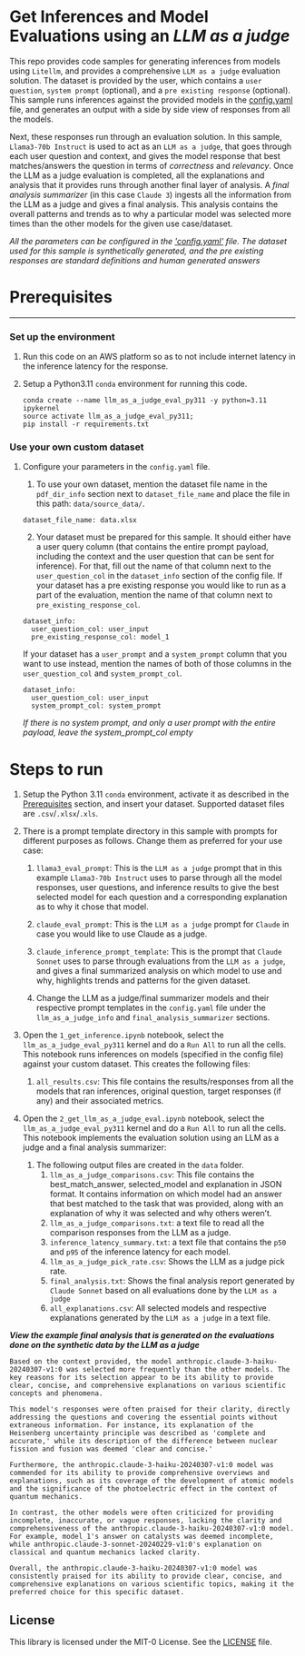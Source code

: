 # Get Inferences and Model Evaluations using an _LLM as a judge_

This repo provides code samples for generating inferences from models using `Litellm`, and provides a comprehensive `LLM as a judge` evaluation solution. The dataset is provided by the user, which contains a `user question`, `system prompt` (optional), and a `pre existing response` (optional). This sample runs inferences against the provided models in the [config.yaml](config.yaml) file, and generates an output with a side by side view of responses from all the models. 

Next, these responses run through an evaluation solution. In this sample, `Llama3-70b Instruct` is used to act as an `LLM as a judge`, that goes through each user question and context, and gives the model response that best matches/answers the question in terms of _correctness_ and _relevancy_. Once the LLM as a judge evaluation is completed, all the explanations and analysis that it provides runs through another final layer of analysis. A _final analysis summarizer_ (in this case `Claude 3`) ingests all the information from the LLM as a judge and gives a final analysis. This analysis contains the overall patterns and trends as to why a particular model was selected more times than the other models for the given use case/dataset.

*All the parameters can be configured in the ['config.yaml'](config.yaml) file. The dataset used for this sample is synthetically generated, and the pre existing responses are standard definitions and human generated answers*

# Prerequisites
---

### Set up the environment

1. Run this code on an AWS platform so as to not include internet latency in the inference latency for the response.

1. Setup a Python3.11 `conda` environment for running this code.

    ```{.bash}
    conda create --name llm_as_a_judge_eval_py311 -y python=3.11 ipykernel
    source activate llm_as_a_judge_eval_py311;
    pip install -r requirements.txt
    ```

### Use your own custom dataset

1. Configure your parameters in the `config.yaml` file. 

    1. To use your own dataset, mention the dataset file name in the `pdf_dir_info` section next to `dataset_file_name` and place the file in this path: `data/source_data/`. 

    ```{.yaml}
    dataset_file_name: data.xlsx
    ```

    2. Your dataset must be prepared for this sample. It should either have a user query column (that contains the entire prompt payload, including the context and the user question that can be sent for inference). For that, fill out the name of that column next to the `user_question_col` in the `dataset_info` section of the config file. If your dataset has a pre existing response you would like to run as a part of the evaluation, mention the name of that column next to `pre_existing_response_col`.
    
    ```{.yaml}
    dataset_info:
      user_question_col: user_input
      pre_existing_response_col: model_1
    ```
    
    If your dataset has a `user_prompt` and a `system_prompt` column that you want to use instead, mention the names of both of those columns in the `user_question_col` and `system_prompt_col`. 

    ```{.yaml}
    dataset_info:
      user_question_col: user_input
      system_prompt_col: system_prompt
    ```
    *If there is no system prompt, and only a user prompt with the entire payload, leave the system_prompt_col empty*

# Steps to run

1. Setup the Python 3.11 `conda` environment, activate it as described in the [Prerequisites](#prerequisites) section, and insert your dataset. Supported dataset files are `.csv`/`.xlsx`/`.xls`. 

1. There is a prompt template directory in this sample with prompts for different purposes as follows. Change them as preferred for your use case:

    1. `llama3_eval_prompt`: This is the `LLM as a judge` prompt that in this example `Llama3-70b Instruct` uses to parse through all the model responses, user questions, and inference results to give the best selected model for each question and a corresponding explanation as to why it chose that model.

    1. `claude_eval_prompt`: This is the `LLM as a judge` prompt for `Claude` in case you would like to use Claude as a judge.

    1. `claude_inference_prompt_template`: This is the prompt that `Claude Sonnet` uses to parse through evaluations from the `LLM as a judge`, and gives a final summarized analysis on which model to use and why, highlights trends and patterns for the given dataset.

    1. Change the LLM as a judge/final summarizer models and their respective prompt templates in the `config.yaml` file under the `llm_as_a_judge_info` and `final_analysis_summarizer` sections.

1. Open the `1_get_inference.ipynb` notebook, select the `llm_as_a_judge_eval_py311` kernel and do a `Run All` to run all the cells. This notebook runs inferences on models (specified in the config file) against your custom dataset. This creates the following files:
    1. `all_results.csv`: This file contains the results/responses from all the models that ran inferences, original question, target responses (if any) and their associated metrics.

1. Open the `2_get_llm_as_a_judge_eval.ipynb` notebook, select the `llm_as_a_judge_eval_py311` kernel and do a `Run All` to run all the cells. This notebook implements the evaluation solution using an LLM as a judge and a final analysis summarizer:
    1. The following output files are created in the `data` folder.
        1. `llm_as_a_judge_comparisons.csv`: This file contains the best_match_answer, selected_model and explanation in JSON format. It contains information on which model had an answer that best matched to the task that was provided, along with an explanation of why it was selected and why others weren’t.
        1. `llm_as_a_judge_comparisons.txt`: a text file to read all the comparison responses from the LLM as a judge.
        1. `inference_latency_summary.txt`: a text file that contains the `p50` and `p95` of the inference latency for each model.
        1. `llm_as_a_judge_pick_rate.csv`: Shows the LLM as a judge pick rate.
        1. `final_analysis.txt`: Shows the final analysis report generated by `Claude Sonnet` based on all evaluations done by the `LLM as a judge`
        1. `all_explanations.csv`: All selected models and respective explanations generated by the `LLM as a judge` in a text file.

***View the example final analysis that is generated on the evaluations done on the synthetic data by the LLM as a judge***

```
Based on the context provided, the model anthropic.claude-3-haiku-20240307-v1:0 was selected more frequently than the other models. The key reasons for its selection appear to be its ability to provide clear, concise, and comprehensive explanations on various scientific concepts and phenomena.

This model's responses were often praised for their clarity, directly addressing the questions and covering the essential points without extraneous information. For instance, its explanation of the Heisenberg uncertainty principle was described as 'complete and accurate,' while its description of the difference between nuclear fission and fusion was deemed 'clear and concise.'

Furthermore, the anthropic.claude-3-haiku-20240307-v1:0 model was commended for its ability to provide comprehensive overviews and explanations, such as its coverage of the development of atomic models and the significance of the photoelectric effect in the context of quantum mechanics.

In contrast, the other models were often criticized for providing incomplete, inaccurate, or vague responses, lacking the clarity and comprehensiveness of the anthropic.claude-3-haiku-20240307-v1:0 model. For example, model_1's answer on catalysts was deemed incomplete, while anthropic.claude-3-sonnet-20240229-v1:0's explanation on classical and quantum mechanics lacked clarity.

Overall, the anthropic.claude-3-haiku-20240307-v1:0 model was consistently praised for its ability to provide clear, concise, and comprehensive explanations on various scientific topics, making it the preferred choice for this specific dataset.
```

## License

This library is licensed under the MIT-0 License. See the [LICENSE](./LICENSE) file.
